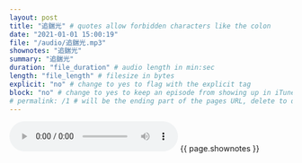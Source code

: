 ```yaml
---
layout: post
title: "追鍴光" # quotes allow forbidden characters like the colon
date: "2021-01-01 15:00:19"
file: "/audio/追鍴光.mp3"
shownotes: "追鍴光"
summary: "追鍴光"
duration: "file_duration" # audio length in min:sec
length: "file_length" # filesize in bytes
explicit: "no" # change to yes to flag with the explicit tag
block: "no" # change to yes to keep an episode from showing up in iTunes
# permalink: /1 # will be the ending part of the pages URL, delete to default to the title
---
```


<audio controls>
<source src="{{site.url}}{{site.baseurl}}{{ page.file }}" type="audio/x-mp3">
Your browser does not support the audio element.
</audio>
{{ page.shownotes }}
